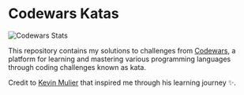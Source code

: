 # Codewars Katas

![Codewars Stats](https://github.r2v.ch/codewars?user=loumorganrene&name=true&theme=gradient_dark_by_level)

This repository contains my solutions to challenges from [Codewars](https://www.codewars.com/), a platform for learning and mastering various programming languages through coding challenges known as kata.

Credit to [Kevin Mulier](https://github.com/kevinmulier) that inspired me through his learning journey ✨.
